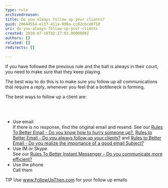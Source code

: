 ```yaml
---
type: rule
archivedreason: 
title: Do you always follow up your clients?
guid: 20644554-e117-411a-908a-cc02cbce0710
uri: do-you-always-follow-up-your-clients
created: 2010-07-16T02:27:03.0000000Z
authors: []
related: []
redirects: []

---
```




  <p>If you have followed the previous rule and the ball is always in their court, you need to make sure that they keep playing. </p>
<p>The best way to do this is to make sure you follow up all communications that require a reply, whenever you feel that a bottleneck is forming. </p>
<p>The best ways to follow up a client are&#58;</p>

<br><excerpt class='endintro'></excerpt><br>

  <ul>
    <li>Use email<br>
    If there is no response, find the original email and resend. See our <a shape="rect" href="/Communication/RulesToBetterEmail/Pages/HurrySomeoneUp.aspx">Rules To Better Email - Do you know how to hurry someone up?</a>, <a shape="rect" href="/Communication/RulesToBetterEmail/Pages/FollowUpEmailsEffectively.aspx">Rules to Better Email - Do you always follow up your clients?</a> and <a shape="rect" href="/Communication/RulesToBetterEmail/Pages/ImportanceOfAGoodSubject.aspx">Rules to Better Email - Do you realize the importance of a good email Subject?</a> </li>
    <li>Use IM or Skype<br>
    See our <a shape="rect" href="http&#58;//www.ssw.com.au/ssw/Standards/Rules/RulestoBetterInstantMessenger.aspx#ChatEfficient">Rules To Better Instant Messenger - Do you communicate more efficient?</a> </li>
    <li>Use the phone<br>
    Call them </li>
</ul>
<p>TIP Use <a shape="rect" href="http&#58;//www.ssw.com.au/ssw/redirect/FollowUpThen.htm">www.FollowUpThen.com</a> for your follow up emails</p>



